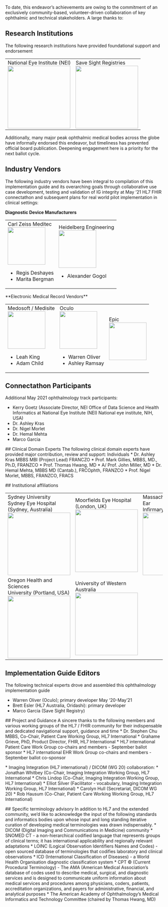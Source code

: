 To date, this endeavor’s achievements are owing to the commitment of an exclusively community-based, volunteer-driven collaboration of key ophthalmic and technical stakeholders. A large thanks to:

## Research Institutions 
The following research institutions have provided foundational support and endorsement
<table>
<tr>
<td>
National Eye Institute (NEI) 
<div>
<img src="NEI-logo-tagline.svg" width="200"/>
</div>
</td>
<td>
Save Sight Registries 
<div>
<img src="SSR-USyd-3.png" width="200"/>
</div>
</td>
</tr>
</table>

Additionally, many major peak ophthalmic medical bodies across the globe have informally endorsed this endeavor, but timeliness has prevented official board publication. Deepening engagement here is a priority for the next ballot cycle.


## Industry Vendors
The following industry vendors have been integral to compilation of this implementation guide and its overarching goals through collaborative use case development, testing and validation of IG integrity at May ‘21 HL7 FHIR connectathon and subsequent plans for real world pilot implementation in clinical settings:

**Diagnostic Device Manufacturers**
<table>
<tr>
<td>
Carl Zeiss Meditec 
<div>
<img src="zeiss.svg" width="120"/>
</div>
<ul>
<li>Regis Deshayes</li>
<li>Marita Bergman</li>
</ul>
</td>
<td>
Heidelberg Engineering 
<div>
<img src="heidelberg.png" width="120"/>
</div>
<ul>
<li>Alexander Gogol</li>
</ul>
</td>
</tr>
</table>
<p/><p/>
**Electronic Medical Record Vendors**
<table>
<tr>
<td>
Medosoft / Medisite 
<div>
<img src="medisoft.png" width="120"/>
</div>
<ul>
<li>Leah King</li>
<li>Adam Child</li>
</ul>
</td>
<td>
Oculo
<div>
<img src="oculo.png" width="120"/>
</div>
<ul>
<li>Warren Oliver</li>
<li>Ashley Ramsay</li>
</ul>
</td>
<td>
Epic 
<div>
<img src="epic.png" width="120"/>
</div>
</td>
</tr>
</table>


## Connectathon Participants
Additional May 2021 ophthalmology track participants:
* Kerry Goetz (Associate Director, NEI Office of Data Science and Health Informatics at National Eye Institute (NEI) National eye institute, NIH, USA)
* Dr. Ashley Kras
* Dr. Nigel Morlet
* Dr. Hemal Mehta
* Marco Garcia
<p/>
## Clinical Domain Experts
The following clinical domain experts have provided major contribution, review and support:
Individuals
* Dr. Ashley Kras MBBS MBI (Project Lead) FRANCZO
* Prof. Mark Gillies, MBBS, MD., Ph.D, FRANZCO
* Prof. Thomas Hwang, MD
* A/ Prof. John Miller, MD
* Dr. Hemal Mehta, MBBS MD (Cantab.), FRCOphth, FRANZCO 
* Prof. Nigel Morlet, MBBS, FRANZCO, FRACS
<p/>
## Institutional affiliations

<table>
<tr>
<td>
Sydney University<br/>Sydney Eye Hospital (Sydney, Australia)
<div>
<img src="unisyd.png" width="200"/>
</div>
</td>
<td>
Moorfields Eye Hospital<br/>(London, UK)
<div>
<img src="moorfields.png" width="200"/>
</div>
</td>
<td>
Massachusetts Eye and Ear <br/>
Infirmary (Boston, USA)
<div>
<img src="mass.png" width="200"/>
</div>
</td>
</tr>
<tr>
<td>
Oregon Health and Sciences <br/>
University (Portland, USA)
<div>
<img src="oregon.png" width="200"/>
</div>
</td>
<td>
University of Western Australia
<div>
<img src="uniwa.png" width="200"/>
</div>
</td>
</tr>
</table>


## Implementation Guide Editors
The following technical experts drove and assembled this ophthalmology implementation guide
* Warren Oliver (Oculo); primary developer May ‘20-May’21
* Brett Esler (HL7 Australia, Oridashi): primary developer 
* Marco Garcia (Save Sight Registry)
<p/>
## Project and Guidance 
A sincere thanks to the following members and various working groups of the HL7 / FHIR community for their indispensable and dedicated navigational support, guidance and time
* Dr. Stephen Chu MBBS, Co-Chair, Patient Care Working Group, HL7 International 
* Grahame Grieve, PhD, Product Director, FHIR, HL7 International
* HL7 international Patient Care Work Group co-chairs and members - September ballot sponsor
* HL7 international EHR Work Group co-chairs and members - September ballot co-sponsor
<p/>
* Imaging Integration (HL7 international) / DICOM (WG 20) collaboration:
* Jonathan Whitbey (Co-Chair, Imaging Integration Working Group, HL7 International
* Chris Lindop (Co-Chair, Imaging Integration Working Group, HL7 International)
* Elliot Silver (Facilitator - vocabulary, Imaging Integration Working Group, HL7 International)
* Carolyn Hull (Secretariat, DICOM WG 20) 
* Rob Hausum (Co-Chair, Patient Care Working Working Group, HL7 International)
<p/>
## Specific terminology advisory
In addition to HL7 and the extended community, we’d like to acknowledge the input of the following standards and informatics bodies upon whose input and long standing iterative curation of developing medical terminologies was drawn indispensably.
* DICOM (Digital Imaging and Communications in Medicine) community
* SNOMED CT - a non-hierarchical codified language that represents groups of clinical terms; it has international applicability and regionally relevant adaptations 
* LOINC (Logical Observation Identifiers Names and Codes) - open sourced database of terminologies that codifies laboratory and clinical observations
* ICD (International Classification of Diseases) - a World Health Organisation diagnostic classification system
* CPT © (Current Procedural Terminology) - The AMA (American Medical Association’s database of codes used to describe medical, surgical, and diagnostic services and is designed to communicate uniform information about medical services and procedures among physicians, coders, patients, accreditation organizations, and payers for administrative, financial, and analytical purposes
* The American Academy of Ophthalmology’s Medical Informatics and Technology Committee (chaired by Thomas Hwang, MD)

